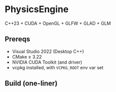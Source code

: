 # PhysicsEngine

C++23 + CUDA + OpenGL + GLFW + GLAD + GLM

## Prereqs
- Visual Studio 2022 (Desktop C++)
- CMake ≥ 3.22
- NVIDIA CUDA Toolkit (and driver)
- vcpkg installed, with `VCPKG_ROOT` env var set

## Build (one-liner)

